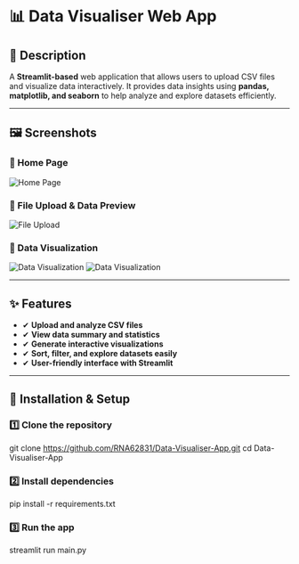 # 📊 Data Visualiser Web App

## 📝 Description
A **Streamlit-based** web application that allows users to upload CSV files and visualize data interactively. It provides data insights using **pandas, matplotlib, and seaborn** to help analyze and explore datasets efficiently.

---

## 🖼 Screenshots
### 📌 Home Page
![Home Page](screenshots/homepage.png)

### 📌 File Upload & Data Preview
![File Upload](screenshots/fileuploaded.png)

### 📌 Data Visualization
![Data Visualization](screenshots/choosinggraph.png)
![Data Visualization](screenshots/generatedgraph.png)

---

## ✨ Features
- ✔ **Upload and analyze CSV files**
- ✔ **View data summary and statistics**
- ✔ **Generate interactive visualizations**
- ✔ **Sort, filter, and explore datasets easily**
- ✔ **User-friendly interface with Streamlit**

---

## 🚀 Installation & Setup

### **1️⃣ Clone the repository**

git clone https://github.com/RNA62831/Data-Visualiser-App.git
cd Data-Visualiser-App

### **2️⃣ Install dependencies**
pip install -r requirements.txt

### **3️⃣ Run the app**
streamlit run main.py

